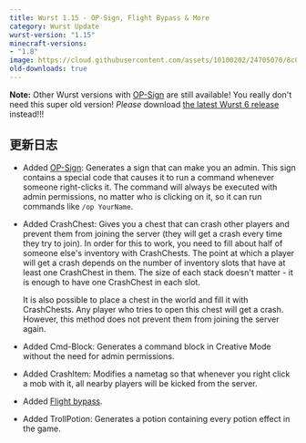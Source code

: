 ```yaml
---
title: Wurst 1.15 - OP-Sign, Flight Bypass & More
category: Wurst Update
wurst-version: "1.15"
minecraft-versions:
- "1.8"
image: https://cloud.githubusercontent.com/assets/10100202/24705070/8c07dfc0-1a0a-11e7-9713-3a024d41c9d1.jpg
old-downloads: true
---
```

**Note:** Other Wurst versions with [OP-Sign](https://wurst.wiki/op-sign) are still available! You really don't need this super old version! _Please_ download [the latest Wurst 6 release](https://www.wurstclient.net/download/minecraft-1-8/) instead!!!

## 更新日志

- Added [OP-Sign](https://wurst.wiki/op-sign): Generates a sign that can make you an admin. This sign contains a special code that causes it to run a command whenever someone right-clicks it. The command will always be executed with admin permissions, no matter who is clicking on it, so it can run commands like `/op YourName`.

- Added CrashChest: Gives you a chest that can crash other players and prevent them from joining the server (they will get a crash every time they try to join). In order for this to work, you need to fill about half of someone else's inventory with CrashChests. The point at which a player will get a crash depends on the number of inventory slots that have at least one CrashChest in them. The size of each stack doesn't matter - it is enough to have one CrashChest in each slot.

  It is also possible to place a chest in the world and fill it with CrashChests. Any player who tries to open this chest will get a crash. However, this method does not prevent them from joining the server again.

- Added Cmd-Block: Generates a command block in Creative Mode without the need for admin permissions.

- Added CrashItem: Modifies a nametag so that whenever you right click a mob with it, all nearby players will be kicked from the server.

- Added [Flight bypass](https://wurst.wiki/flight).

- Added TrollPotion: Generates a potion containing every potion effect in the game.
